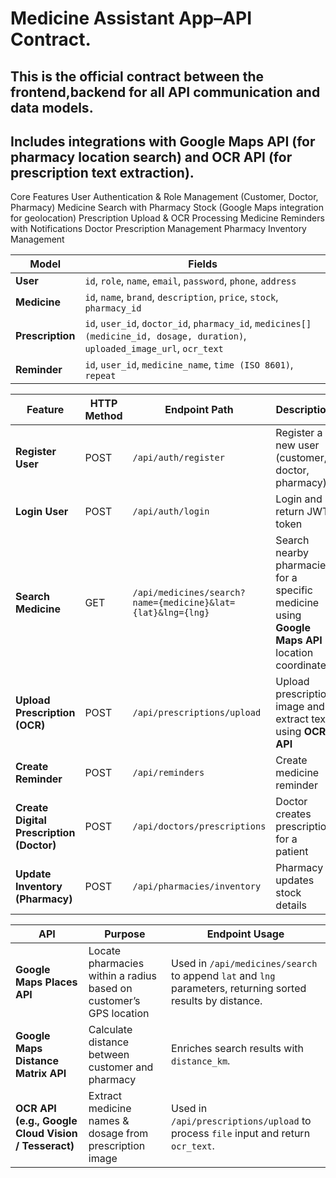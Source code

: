 # Medicine Assistant App–API Contract.

## This is the official contract between the frontend,backend for all API communication and data models.
## Includes integrations with Google Maps API (for pharmacy location search) and OCR API (for prescription text extraction).

Core Features
User Authentication & Role Management (Customer, Doctor, Pharmacy)
Medicine Search with Pharmacy Stock (Google Maps integration for geolocation)
Prescription Upload & OCR Processing
Medicine Reminders with Notifications
Doctor Prescription Management
Pharmacy Inventory Management

| Model            | Fields                                                                                                                       |
| ---------------- | ---------------------------------------------------------------------------------------------------------------------------- |
| **User**         | `id`, `role`, `name`, `email`, `password`, `phone`, `address`                                                                |
| **Medicine**     | `id`, `name`, `brand`, `description`, `price`, `stock`, `pharmacy_id`                                                        |
| **Prescription** | `id`, `user_id`, `doctor_id`, `pharmacy_id`, `medicines[] (medicine_id, dosage, duration)`, `uploaded_image_url`, `ocr_text` |
| **Reminder**     | `id`, `user_id`, `medicine_name`, `time (ISO 8601)`, `repeat`                                                                | 



| Feature                                  | HTTP Method | Endpoint Path                                               | Description                                                                                     | Request Body                                      | Success Response                                                         | Error Response |
| ---------------------------------------- | ----------- | ----------------------------------------------------------- | ----------------------------------------------------------------------------------------------- | ------------------------------------------------- | ------------------------------------------------------------------------ | -------------- |
| **Register User**                        | POST        | `/api/auth/register`                                        | Register a new user (customer, doctor, pharmacy)                                                | `{ role, name, email, password, phone, address }` | `{ message, user_id }`                                                   | `{ error }`    |
| **Login User**                           | POST        | `/api/auth/login`                                           | Login and return JWT token                                                                      | `{ email, password }`                             | `{ token, role, user_id }`                                               | `{ error }`    |
| **Search Medicine**                      | GET         | `/api/medicines/search?name={medicine}&lat={lat}&lng={lng}` | Search nearby pharmacies for a specific medicine using **Google Maps API** location coordinates | N/A                                               | `[ { pharmacy_id, pharmacy_name, address, price, stock, distance_km } ]` | `{ error }`    |
| **Upload Prescription (OCR)**            | POST        | `/api/prescriptions/upload`                                 | Upload prescription image and extract text using **OCR API**                                    | `multipart/form-data: { file, user_id }`          | `{ message, ocr_text }`                                                  | `{ error }`    |
| **Create Reminder**                      | POST        | `/api/reminders`                                            | Create medicine reminder                                                                        | `{ user_id, medicine_name, time, repeat }`        | `{ message }`                                                            | `{ error }`    |
| **Create Digital Prescription (Doctor)** | POST        | `/api/doctors/prescriptions`                                | Doctor creates prescription for a patient                                                       | `{ doctor_id, user_id, medicines[] }`             | `{ message }`                                                            | `{ error }`    |
| **Update Inventory (Pharmacy)**          | POST        | `/api/pharmacies/inventory`                                 | Pharmacy updates stock details                                                                  | `{ pharmacy_id, medicines[] }`                    | `{ message }`                                                            | `{ error }`    |


| API                                                 | Purpose                                                            | Endpoint Usage                                                                                              |
| --------------------------------------------------- | ------------------------------------------------------------------ | ----------------------------------------------------------------------------------------------------------- |
| **Google Maps Places API**                          | Locate pharmacies within a radius based on customer’s GPS location | Used in `/api/medicines/search` to append `lat` and `lng` parameters, returning sorted results by distance. |
| **Google Maps Distance Matrix API**                 | Calculate distance between customer and pharmacy                   | Enriches search results with `distance_km`.                                                                 |
| **OCR API (e.g., Google Cloud Vision / Tesseract)** | Extract medicine names & dosage from prescription image            | Used in `/api/prescriptions/upload` to process `file` input and return `ocr_text`.                          |


